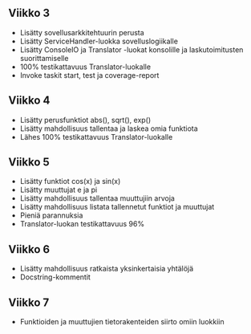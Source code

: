 ## Viikko 3

- Lisätty sovellusarkkitehtuurin perusta
- Lisätty ServiceHandler-luokka sovelluslogiikalle
- Lisätty ConsoleIO ja Translator -luokat konsolille ja laskutoimitusten suorittamiselle
- 100% testikattavuus Translator-luokalle
- Invoke taskit start, test ja coverage-report

## Viikko 4
- Lisätty perusfunktiot abs(), sqrt(), exp()
- Lisätty mahdollisuus tallentaa ja laskea omia funktiota
- Lähes 100% testikattavuus Translator-luokalle

## Viikko 5
- Lisätty funktiot cos(x) ja sin(x)
- Lisätty muuttujat e ja pi
- Lisätty mahdollisuus tallentaa muuttujiin arvoja
- Lisätty mahdollisuus listata tallennetut funktiot ja muuttujat
- Pieniä parannuksia
- Translator-luokan testikattavuus 96%

## Viikko 6
- Lisätty mahdollisuus ratkaista yksinkertaisia yhtälöjä
- Docstring-kommentit

## Viikko 7
- Funktioiden ja muuttujien tietorakenteiden siirto omiin luokkiin
